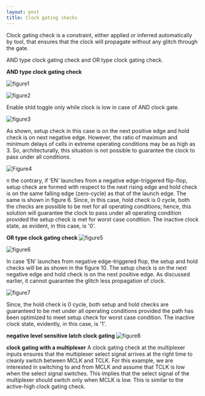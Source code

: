 ```yaml
---
layout: post
title: Clock gating checks
---
```

Clock gating check is a constraint, either applied or inferred automatically by tool, that ensures that the clock will propagate without any glitch through the gate.

AND type clock gating check and OR type clock gating check.

**AND type clock gating check**

![figure1](https://4.bp.blogspot.com/-FCFovu2QNbE/U3eFfX_YAmI/AAAAAAAABbg/Skm74NJYs_Q/s1600/AND_gate.png)

![figure2](https://3.bp.blogspot.com/-j3OLpOQMXVk/U3eN2Gvrq4I/AAAAAAAABbs/mY4UCHs0s3E/s1600/and_gate_clock_clipping_when_CLK_IN_is_high.png)

Enable shld toggle only while clock is low in case of AND clock gate.

![figure3](https://1.bp.blogspot.com/-kVy3gBbhr5c/U3eQeFi2fSI/AAAAAAAABcA/pBErKwgdxtY/s1600/Setup+and+hold+clock+gating+checks+from+positive+edge+triggered+flip+flop+to+AND+gate.png)

As shown, setup check in this case is on the next positive edge and hold check is on next negative edge. However, the ratio of maximum and minimum delays of cells in extreme operating conditions may be as high as 3. So, architecturally, this situation is not possible to guarantee the clock to pass under all conditions.

![Figure4](https://4.bp.blogspot.com/-ck506Brah84/U3eQ1NlwOAI/AAAAAAAABcM/XXkyNRdNRpc/s1600/Setup+and+hold+clock+gating+checks+from+negative+edge+triggered+flip+flop+to+AND+gate.png)

n the contrary, if ‘EN’ launches from a negative edge-triggered flip-flop, setup check are formed with respect to the next rising edge and hold check is on the same falling edge (zero-cycle) as that of the launch edge. The same is shown in figure 6. Since, in this case, hold check is 0 cycle, both the checks are possible to be met for all operating conditions; hence, this solution will guarantee the clock to pass under all operating condition provided the setup check is met for worst case condition. The inactive clock state, as evident, in this case, is '0'.

**OR type clock gating check**
![figure5](https://2.bp.blogspot.com/-yieB1seopao/U3eSkpao1AI/AAAAAAAABcc/Y9Xurd2JQ1Q/s1600/OR+gate+clock+getting+clipped+when+EN+changes+during+clock+is+low.png)

![figure6](https://2.bp.blogspot.com/-sJNtNcSCdxg/U3eTuLavxRI/AAAAAAAABcw/MFyt8quJFYg/s1600/Setup+and+hold+clock+gating+checks+from+negative+edge+triggered+flip+flop+to+OR+gate.png)

In case ‘EN’ launches from negative edge-triggered flop, the setup and hold checks will be as shown in the figure 10. The setup check is on the next negative edge and hold check is on the next positive edge. As discussed earlier, it cannot guarantee the glitch less propagation of clock.

![figure7](https://2.bp.blogspot.com/-SBGGla6YB0M/V59cNvSCYzI/AAAAAAAAAoA/nH29xwBLjTgktAxU_ySEZB6waBiQChx-QCK4B/s640/clock_gating_check.png)

Since, the hold check is 0 cycle, both setup and hold checks are guaranteed to be met under all operating conditions provided the path has been optimized to meet setup check for worst case condition. The inactive clock state, evidently, in this case, is '1'.

**negative level sensitive latch clock gating**
![figure8](https://2.bp.blogspot.com/-ynm86P9ZxkY/WgBJDUPnpUI/AAAAAAAADfk/RPpYYPmJAk0YDEdz4hf88Aaxyafx9ns0wCLcBGAs/s320/cgc.png)

**clock gating with a multiplexer**
A clock gating check at the multiplexer inputs ensures that the multiplexer select signal arrives at the right time to cleanly switch between MCLK and TCLK. For this example, we are interested in switching to and from MCLK and assume that TCLK is low when the select signal switches. This implies
that the select signal of the multiplexer should switch only when MCLK is low. This is similar to the active-high clock gating check.
